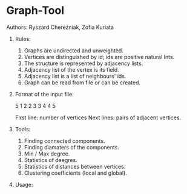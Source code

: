 # Graph-Tool

Authors: Ryszard Chereźniak, Zofia Kuriata

1. Rules:

   1. Graphs are undirected and unweighted.
   2. Vertices are distinguished by id; ids are positive natural Ints.
   3. The structure is represented by adjacency lists.
   4. Adjacency list of the vertex is its field.
   5. Adjacency list is a list of neighbours' ids.
   6. Graph can be read from file or can be created.

2. Format of the input file:

   5
   1 2
   2 3
   3 4
   4 5

   First line: number of vertices
   Next lines: pairs of adjacent vertices.

3. Tools:

   1. Finding connected components.
   2. Finding diamaters of the components.
   3. Min / Max degree.
   4. Statistics of deegres.
   5. Statistics of distances between vertices.
   6. Clustering coefficients (local and global).

4. Usage:
